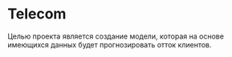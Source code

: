 # Telecom
Целью проекта является создание модели, которая на основе имеющихся данных будет прогнозировать отток клиентов.
